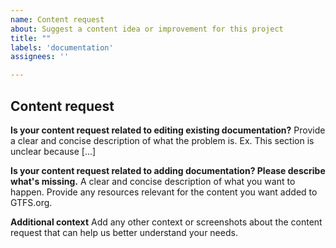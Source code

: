 ```yaml
---
name: Content request
about: Suggest a content idea or improvement for this project
title: ""
labels: 'documentation'
assignees: ''

---
```


## **Content request**

**Is your content request related to editing existing documentation?**
Provide a clear and concise description of what the problem is. Ex. This section is unclear because [...]

**Is your content request related to adding  documentation? Please describe what's missing.**
A clear and concise description of what you want to happen. Provide any resources relevant for the content you want added to GTFS.org.

**Additional context**
Add any other context or screenshots about the content request that can help us better understand your needs.
